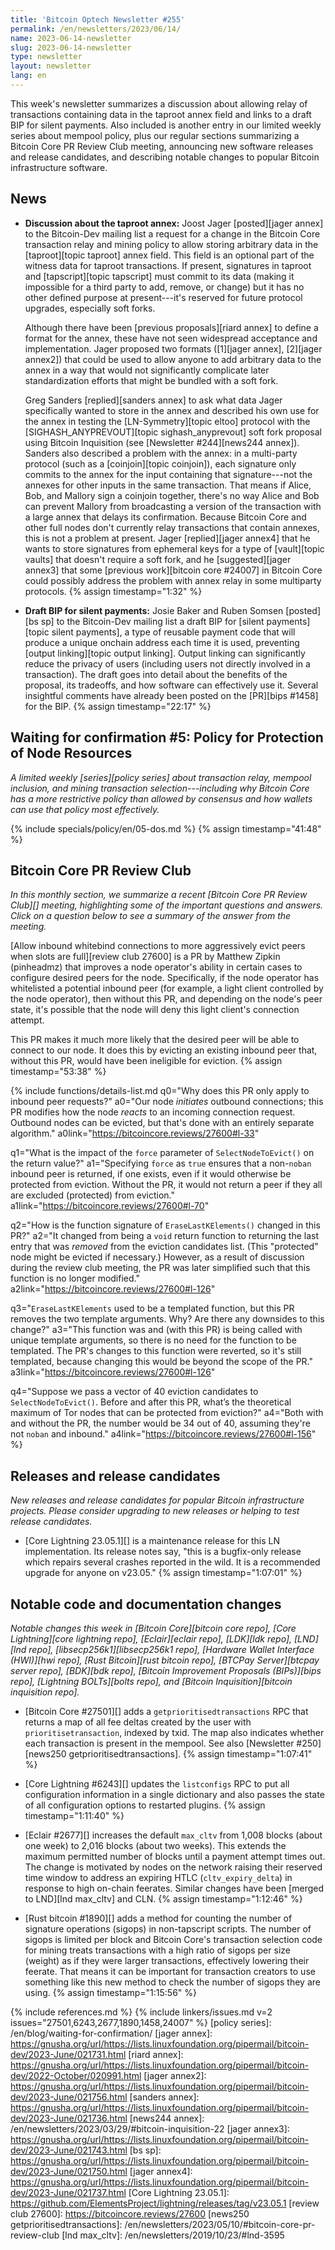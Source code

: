 ```yaml
---
title: 'Bitcoin Optech Newsletter #255'
permalink: /en/newsletters/2023/06/14/
name: 2023-06-14-newsletter
slug: 2023-06-14-newsletter
type: newsletter
layout: newsletter
lang: en
---
```

This week's newsletter summarizes a discussion about allowing relay of
transactions containing data in the taproot annex field and links to a
draft BIP for silent payments.  Also included is another entry in our
limited weekly series about mempool policy, plus our regular sections
summarizing a Bitcoin Core PR Review Club meeting, announcing new
software releases and release candidates, and describing notable changes
to popular Bitcoin infrastructure software.

## News

- **Discussion about the taproot annex:** Joost Jager [posted][jager
  annex] to the Bitcoin-Dev mailing list a request for a change in the Bitcoin Core
  transaction relay and mining policy to allow storing arbitrary data in
  the [taproot][topic taproot] annex field.  This field is an optional
  part of the witness data for taproot transactions.  If present,
  signatures in taproot and [tapscript][topic tapscript] must commit to
  its data (making it impossible for a third party to add, remove, or
  change) but it has no other defined purpose at present---it's reserved
  for future protocol upgrades, especially soft forks.

  Although there have been [previous proposals][riard annex] to define
  a format for the annex, these have not seen widespread acceptance
  and implementation.  Jager proposed two formats ([1][jager annex],
  [2][jager annex2]) that could be used to allow anyone to add
  arbitrary data to the annex in a way that would not significantly
  complicate later standardization efforts that might be bundled with
  a soft fork.

  Greg Sanders [replied][sanders annex] to ask what data Jager
  specifically wanted to store in the annex and described his own use
  for the annex in testing the [LN-Symmetry][topic eltoo] protocol
  with the [SIGHASH_ANYPREVOUT][topic sighash_anyprevout] soft fork
  proposal using Bitcoin Inquisition (see [Newsletter #244][news244
  annex]).  Sanders also described a problem with the annex: in a
  multi-party protocol (such as a [coinjoin][topic coinjoin]), each
  signature only commits to the annex for the input containing that
  signature---not the annexes for other inputs in the same
  transaction.  That means if Alice, Bob, and Mallory sign a coinjoin
  together, there's no way Alice and Bob can prevent Mallory from
  broadcasting a version of the transaction with a large annex that
  delays its confirmation.  Because Bitcoin Core and other full nodes
  don't currently relay transactions that contain annexes, this is not
  a problem at present.  Jager [replied][jager annex4] that he wants
  to store signatures from ephemeral keys for a type of [vault][topic
  vaults] that doesn't require a soft fork, and he  [suggested][jager
  annex3] that some
  [previous work][bitcoin core #24007] in Bitcoin Core could possibly
  address the problem with annex relay in some multiparty protocols. {% assign timestamp="1:32" %}

- **Draft BIP for silent payments:** Josie Baker and Ruben Somsen
  [posted][bs sp] to the Bitcoin-Dev mailing list a draft BIP for
  [silent payments][topic silent payments], a type of reusable payment
  code that will produce a unique onchain address each time it is used,
  preventing [output linking][topic output linking].  Output linking can
  significantly reduce the privacy of users (including users not
  directly involved in a transaction).  The draft goes into detail about
  the benefits of the proposal, its tradeoffs, and how software can
  effectively use it.  Several insightful comments have already been
  posted on the [PR][bips #1458] for the BIP. {% assign timestamp="22:17" %}

## Waiting for confirmation #5: Policy for Protection of Node Resources

_A limited weekly [series][policy series] about transaction relay,
mempool inclusion, and mining transaction selection---including why
Bitcoin Core has a more restrictive policy than allowed by consensus and
how wallets can use that policy most effectively._

{% include specials/policy/en/05-dos.md %} {% assign timestamp="41:48" %}

## Bitcoin Core PR Review Club

*In this monthly section, we summarize a recent [Bitcoin Core PR Review Club][]
meeting, highlighting some of the important questions and answers.  Click on a
question below to see a summary of the answer from the meeting.*

[Allow inbound whitebind connections to more aggressively evict peers when slots are full][review club 27600]
is a PR by Matthew Zipkin (pinheadmz) that improves a node operator's
ability in certain cases to configure desired peers for the node.
Specifically, if the node operator has whitelisted a potential inbound
peer (for example, a light client controlled by the node operator), then
without this PR, and depending on the node's peer state, it's possible
that the node will deny this light client's connection attempt.

This PR makes it much more likely that the desired peer will be able to
connect to our node. It does this by evicting an existing inbound peer
that, without this PR, would have been ineligible for eviction. {% assign timestamp="53:38" %}

{% include functions/details-list.md
  q0="Why does this PR only apply to inbound peer requests?"
  a0="Our node _initiates_ outbound connections; this PR modifies how
      the node _reacts_ to an incoming connection request.
      Outbound nodes can be evicted, but that's done with an entirely
      separate algorithm."
  a0link="https://bitcoincore.reviews/27600#l-33"

  q1="What is the impact of the `force` parameter of `SelectNodeToEvict()`
      on the return value?"
  a1="Specifying `force` as `true` ensures that a non-`noban` inbound peer
      is returned, if one exists, even if it would otherwise be protected
      from eviction.
      Without the PR, it would not return a peer if they all are excluded
      (protected) from eviction."
  a1link="https://bitcoincore.reviews/27600#l-70"

  q2="How is the function signature of `EraseLastKElements()` changed in this PR?"
  a2="It changed from being a `void` return function to returning the last
      entry that was _removed_ from the eviction candidates list. (This
      \"protected\" node might be evicted if necessary.)
      However, as a result of discussion during the review club meeting,
      the PR was later simplified such that this function is no longer modified."
  a2link="https://bitcoincore.reviews/27600#l-126"

  q3="`EraseLastKElements` used to be a templated function, but this PR removes
      the two template arguments. Why? Are there any downsides to this change?"
  a3="This function was and (with this PR) is being called with unique template
      arguments, so there is no need for the function to be templated.
      The PR's changes to this function were reverted, so it's still templated,
      because changing this would be beyond the scope of the PR."
  a3link="https://bitcoincore.reviews/27600#l-126"

  q4="Suppose we pass a vector of 40 eviction candidates to `SelectNodeToEvict()`.
      Before and after this PR, what’s the theoretical maximum of Tor nodes
      that can be protected from eviction?"
  a4="Both with and without the PR, the number would be 34 out of 40, assuming
      they're not `noban` and inbound."
  a4link="https://bitcoincore.reviews/27600#l-156"
%}

## Releases and release candidates

*New releases and release candidates for popular Bitcoin infrastructure
projects.  Please consider upgrading to new releases or helping to test
release candidates.*

- [Core Lightning 23.05.1][] is a maintenance release for this LN
  implementation.  Its release notes say, "this is a bugfix-only release
  which repairs several crashes reported in the wild. It is a
  recommended upgrade for anyone on v23.05." {% assign timestamp="1:07:01" %}

## Notable code and documentation changes

*Notable changes this week in [Bitcoin Core][bitcoin core repo], [Core
Lightning][core lightning repo], [Eclair][eclair repo], [LDK][ldk repo],
[LND][lnd repo], [libsecp256k1][libsecp256k1 repo], [Hardware Wallet
Interface (HWI)][hwi repo], [Rust Bitcoin][rust bitcoin repo], [BTCPay
Server][btcpay server repo], [BDK][bdk repo], [Bitcoin Improvement
Proposals (BIPs)][bips repo], [Lightning BOLTs][bolts repo], and
[Bitcoin Inquisition][bitcoin inquisition repo].*

- [Bitcoin Core #27501][] adds a `getprioritisedtransactions` RPC that
  returns a map of all fee deltas created by the user with
  `prioritisetransaction`, indexed by txid. The map also indicates whether
  each transaction is present in the mempool.  See also [Newsletter
  #250][news250 getprioritisedtransactions]. {% assign timestamp="1:07:41" %}

- [Core Lightning #6243][] updates the `listconfigs` RPC to put all
  configuration information in a single dictionary and also passes the
  state of all configuration options to restarted plugins. {% assign timestamp="1:11:40" %}

- [Eclair #2677][] increases the default `max_cltv` from 1,008 blocks
  (about one week) to 2,016 blocks (about two weeks). This extends the
  maximum permitted number of blocks until a payment attempt
  times out. The change is motivated by nodes on the network raising
  their reserved time window to address an expiring HTLC
  (`cltv_expiry_delta`) in response to high on-chain feerates. Similar
  changes have been [merged to LND][lnd max_cltv] and CLN. {% assign timestamp="1:12:46" %}

- [Rust bitcoin #1890][] adds a method for counting the number of
  signature operations (sigops) in non-tapscript scripts.  The number of
  sigops is limited per block and Bitcoin Core's transaction selection
  code for mining treats transactions with a high ratio of sigops per
  size (weight) as if they were larger transactions, effectively
  lowering their feerate.  That means it can be important for
  transaction creators to use something like this new method to check
  the number of sigops they are using. {% assign timestamp="1:15:56" %}

{% include references.md %}
{% include linkers/issues.md v=2 issues="27501,6243,2677,1890,1458,24007" %}
[policy series]: /en/blog/waiting-for-confirmation/
[jager annex]: https://gnusha.org/url/https://lists.linuxfoundation.org/pipermail/bitcoin-dev/2023-June/021731.html
[riard annex]: https://gnusha.org/url/https://lists.linuxfoundation.org/pipermail/bitcoin-dev/2022-October/020991.html
[jager annex2]: https://gnusha.org/url/https://lists.linuxfoundation.org/pipermail/bitcoin-dev/2023-June/021756.html
[sanders annex]: https://gnusha.org/url/https://lists.linuxfoundation.org/pipermail/bitcoin-dev/2023-June/021736.html
[news244 annex]: /en/newsletters/2023/03/29/#bitcoin-inquisition-22
[jager annex3]: https://gnusha.org/url/https://lists.linuxfoundation.org/pipermail/bitcoin-dev/2023-June/021743.html
[bs sp]: https://gnusha.org/url/https://lists.linuxfoundation.org/pipermail/bitcoin-dev/2023-June/021750.html
[jager annex4]: https://gnusha.org/url/https://lists.linuxfoundation.org/pipermail/bitcoin-dev/2023-June/021737.html
[Core Lightning 23.05.1]: https://github.com/ElementsProject/lightning/releases/tag/v23.05.1
[review club 27600]: https://bitcoincore.reviews/27600
[news250 getprioritisedtransactions]: /en/newsletters/2023/05/10/#bitcoin-core-pr-review-club
[lnd max_cltv]: /en/newsletters/2019/10/23/#lnd-3595

